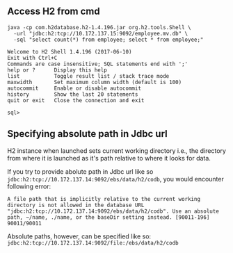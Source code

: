 ## Access H2 from cmd

```
java -cp com.h2database.h2-1.4.196.jar org.h2.tools.Shell \
  -url "jdbc:h2:tcp://10.172.137.15:9092/employee.mv.db" \
  -sql "select count(*) from employee; select * from employee;"

Welcome to H2 Shell 1.4.196 (2017-06-10)
Exit with Ctrl+C
Commands are case insensitive; SQL statements end with ';'
help or ?      Display this help
list           Toggle result list / stack trace mode
maxwidth       Set maximum column width (default is 100)
autocommit     Enable or disable autocommit
history        Show the last 20 statements
quit or exit   Close the connection and exit

sql> 

```

## Specifying absolute path in Jdbc url

H2 instance when launched sets current working directory i.e., the directory from where it is launched as it's path relative to where it looks for data. 

If you try to provide abolute path in Jdbc url like so `jdbc:h2:tcp://10.172.137.14:9092/ebs/data/h2/codb`, you would encounter following error:
```
A file path that is implicitly relative to the current working directory is not allowed in the database URL "jdbc:h2:tcp://10.172.137.14:9092/ebs/data/h2/codb". Use an absolute path, ~/name, ./name, or the baseDir setting instead. [90011-196] 90011/90011
```

Absolute paths, however, can be specified like so: `jdbc:h2:tcp://10.172.137.14:9092/file:/ebs/data/h2/codb`
